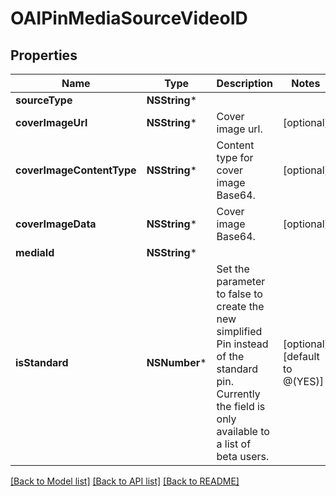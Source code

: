 # OAIPinMediaSourceVideoID

## Properties
Name | Type | Description | Notes
------------ | ------------- | ------------- | -------------
**sourceType** | **NSString*** |  | 
**coverImageUrl** | **NSString*** | Cover image url. | [optional] 
**coverImageContentType** | **NSString*** | Content type for cover image Base64. | [optional] 
**coverImageData** | **NSString*** | Cover image Base64. | [optional] 
**mediaId** | **NSString*** |  | 
**isStandard** | **NSNumber*** | Set the parameter to false to create the new simplified Pin instead of the standard pin. Currently the field is only available to a list of beta users. | [optional] [default to @(YES)]

[[Back to Model list]](../README.md#documentation-for-models) [[Back to API list]](../README.md#documentation-for-api-endpoints) [[Back to README]](../README.md)


